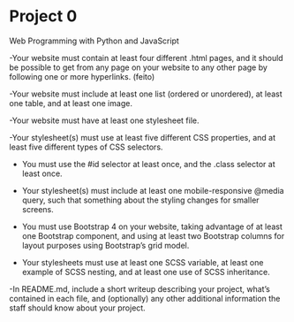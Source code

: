 # Project 0

Web Programming with Python and JavaScript


-Your website must contain at least four different .html pages, and it should be possible to get from any page on your website to any other page by following one or more hyperlinks. (feito)

-Your website must include at least one list (ordered or unordered), at least one table, and at least one image.

-Your website must have at least one stylesheet file.

-Your stylesheet(s) must use at least five different CSS properties, and at least five different types of CSS selectors.

- You must use the #id selector at least once, and the .class selector at least once.

- Your stylesheet(s) must include at least one mobile-responsive @media query, such that something about the styling changes for smaller screens.

- You must use Bootstrap 4 on your website, taking advantage of at least one Bootstrap component, and using at least two Bootstrap columns for layout purposes using Bootstrap’s grid model.

- Your stylesheets must use at least one SCSS variable, at least one example of SCSS nesting, and at least one use of SCSS inheritance.

-In README.md, include a short writeup describing your project, what’s contained in each file, and (optionally) any other additional information the staff should know about your project.
